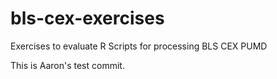 # bls-cex-exercises
Exercises to evaluate R Scripts for processing BLS CEX PUMD

This is Aaron's test commit.
